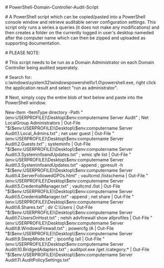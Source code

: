 \# PowerShell-Domain-Controller-Audit-Script

\# A PowerShell script which can be copied/pasted into a PowerShell console window and retrieve auditable server configuration settings. This script only runs a series a queries (it does not make any modifications) and then creates a folder on the currently logged in user's desktop nameded after the computer name which can then be zipped and uploaded as supporting documentation.

\# PLEASE NOTE:

\# This script needs to be run as a Domain Administrator on each Domain Controller being audited seperately.

\# Search for: c:\windows\system32\windowspowershell\v1.0\powershell.exe, right click the application result and select "run as administrator".

\# Next, simply copy the entire blob of text below and paste into the PowerShell window.

New-Item -ItemType directory -Path "$($env:USERPROFILE)\Desktop\\$env:computername Server Audit" ; Net LocalGroup Administrators | Out-File "$($env:USERPROFILE)\Desktop\\$env:computername Server Audit\1.Local_Admins.txt" ; net user guest | Out-File "$($env:USERPROFILE)\Desktop\\$env:computername Server Audit\2.Guests.txt" ; systeminfo | Out-File "$($env:USERPROFILE)\Desktop\\$env:computername Server Audit\3.SysteminfoandUpdates.txt" ; wmic qfe list | Out-File "$($env:USERPROFILE)\Desktop\\$env:computername Server Audit\3.SysteminfoandUpdates.txt" -append ; gpresult -h "$($env:USERPROFILE)\Desktop\\$env:computername Server Audit\4.ServerFollowedGPOs.html" ; vaultcmd /listschema | Out-File "$($env:USERPROFILE)\Desktop\\$env:computername Server Audit\5.CredentialManager.txt" ; vaultcmd /list | Out-File "$($env:USERPROFILE)\Desktop\\$env:computername Server Audit\5.CredentialManager.txt" -append ; net share | Out-File "$($env:USERPROFILE)\Desktop\\$env:computername Server Audit\6.Shares.txt" ; dir C:\Users | Out-File "$($env:USERPROFILE)\Desktop\\$env:computername Server Audit\7.UsersOnHost.txt" ; netsh advfirewall show allprofiles | Out-File "$($env:USERPROFILE)\Desktop\\$env:computername Server Audit\8.WindowsFirewall.txt" ; powercfg /A | Out-File "$($env:USERPROFILE)\Desktop\\$env:computername Server Audit\9.SleepMode.txt" ; ipconfig /all | Out-File "$($env:USERPROFILE)\Desktop\\$env:computername Server Audit\10.BridgedAdapters.txt" ; auditpol.exe /get /category:* | Out-File "$($env:USERPROFILE)\Desktop\\$env:computername Server Audit\11.AuditPolicySettings.txt"
